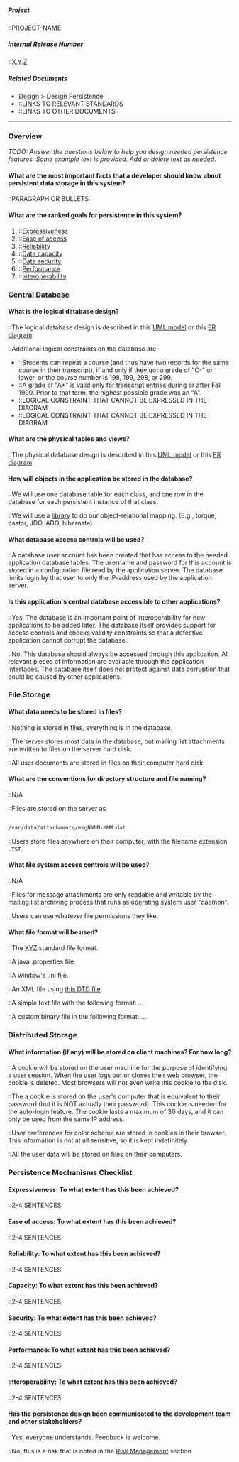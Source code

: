 <!-- markdownlint-disable-next-line first-line-h1 -->

##### Project

::PROJECT-NAME

##### Internal Release Number

::X.Y.Z

##### Related Documents

- [Design](Design) > Design Persistence
- ::LINKS TO RELEVANT STANDARDS
- ::LINKS TO OTHER DOCUMENTS

---

### Overview

_TODO: Answer the questions below to help you design needed persistence
features. Some example text is provided. Add or delete text as needed._

#### What are the most important facts that a developer should know about persistent data storage in this system?

::PARAGRAPH OR BULLETS

#### What are the ranked goals for persistence in this system?

1. ::[Expressiveness](Glossary-Standard-Terms#dg_expressiveness)
2. ::[Ease of access](Glossary-Standard-Terms#dg_easy_access)
3. ::[Reliability](Glossary-Standard-Terms#dg_data_reliability)
4. ::[Data capacity](Glossary-Standard-Terms#dg_data_capacity)
5. ::[Data security](Glossary-Standard-Terms#dg_data_security)
6. ::[Performance](Glossary-Standard-Terms#dg_data_performance)
7. ::[Interoperability](Glossary-Standard-Terms#dg_data_interop)

### Central Database

#### What is the logical database design?

::The logical database design is described in this [UML
model](LINK-TO-MODEL) or this [ER diagram](LINK-TO-DIAGRAM).

::Additional logical constraints on the database are:

- ::Students can repeat a course (and thus have two records for the
  same course in their transcript), if and only if they got a
  grade of "C-" or lower, or the course number is 198, 199, 298,
  or 299.
- ::A grade of "A+" is valid only for transcript entries during or
  after Fall 1990. Prior to that term, the highest possible grade
  was an "A".
- ::LOGICAL CONSTRAINT THAT CANNOT BE EXPRESSED IN THE DIAGRAM
- ::LOGICAL CONSTRAINT THAT CANNOT BE EXPRESSED IN THE DIAGRAM

#### What are the physical tables and views?

::The physical database design is described in this [UML
model](LINK-TO-MODEL) or this [ER diagram](LINK-TO-DIAGRAM).

#### How will objects in the application be stored in the database?

::We will use one database table for each class, and one row in the
database for each persistent instance of that class.

::We will use a [library](LINK-TO-LIBRARY) to do our
object-relational mapping. (E.g., torque, castor, JDO,
ADO, hibernate)

#### What database access controls will be used?

::A database user account has been created that has access to the
needed application database tables. The username and password for
this account is stored in a configuration file read by the
application server. The database limits login by that user to only
the IP-address used by the application server.

#### Is this application's central database accessible to other applications?

::Yes. The database is an important point of interoperability for new
applications to be added later. The database itself provides support
for access controls and checks validity constraints so that a
defective application cannot corrupt the database.

::No. This database should always be accessed through
this application. All relevant pieces of information are available
through the application interfaces. The database itself does not
protect against data corruption that could be caused by
other applications.

### File Storage

#### What data needs to be stored in files?

::Nothing is stored in files, everything is in the database.

::The server stores most data in the database, but mailing list
attachments are written to files on the server hard disk.

::All user documents are stored in files on their computer hard disk.

#### What are the conventions for directory structure and file naming?

::N/A

::Files are stored on the server as

```bash

/var/data/attachments/msgNNNN-MMM.dat

```

::Users store files anywhere on their computer, with the filename
extension `.TST`.

#### What file system access controls will be used?

::N/A

::Files for message attachments are only readable and writable by the
mailing list archiving process that runs as operating system
user "daemon".

::Users can use whatever file permissions they like.

#### What file format will be used?

::The [XYZ](LINK-TO-STANDARD) standard file format.

::A java .properties file.

::A window's .ini file.

::An XML file using [this DTD file](LINK-TO-DTD).

::A simple text file with the following format: ...

::A custom binary file in the following format: ...

### Distributed Storage

#### What information (if any) will be stored on client machines? For how long?

::A cookie will be stored on the user machine for the purpose of
identifying a user session. When the user logs out or closes their
web browser, the cookie is deleted. Most browsers will not even
write this cookie to the disk.

::The a cookie is stored on the user's computer that is equivalent to
their password (but it is NOT actually their password). This cookie
is needed for the auto-login feature. The cookie lasts a maximum of
30 days, and it can only be used from the same IP address.

::User preferences for color scheme are stored in cookies in
their browser. This information is not at all sensitive, so it is
kept indefinitely.

::All the user data will be stored on files on their computers.

### Persistence Mechanisms Checklist

#### Expressiveness: To what extent has this been achieved?

::2-4 SENTENCES

#### Ease of access: To what extent has this been achieved?

::2-4 SENTENCES

#### Reliability: To what extent has this been achieved?

::2-4 SENTENCES

#### Capacity: To what extent has this been achieved?

::2-4 SENTENCES

#### Security: To what extent has this been achieved?

::2-4 SENTENCES

#### Performance: To what extent has this been achieved?

::2-4 SENTENCES

#### Interoperability: To what extent has this been achieved?

::2-4 SENTENCES

#### Has the persistence design been communicated to the development team and other stakeholders?

::Yes, everyone understands. Feedback is welcome.

::No, this is a risk that is noted in the [Risk Management](Project-Plan#Risk-Management)
section.
